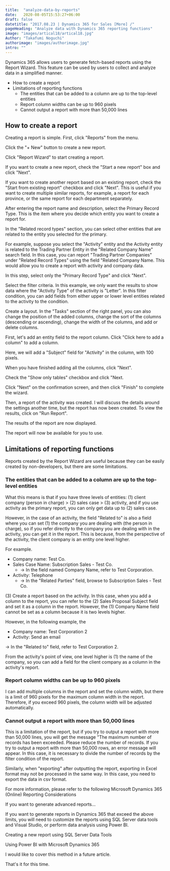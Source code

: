 ```yaml
---
title:  "analyze-data-by-reports"
date:   2020-08-05T15:53:27+06:00
draft: false
datetitle: "2017.08.23 | Dynamics 365 for Sales [More] /"
pageHeading: "Analyze data with Dynamics 365 reporting functions"
image: "images/artical18/artical18.jpg"
Author: "Takafumi Noguchi"
authorimage: "images/authorimage.jpg"
intro: ""
---
```

<!-- Intro  -->
Dynamics 365 allows users to generate fetch-based reports using the Report Wizard. This feature can be used by users to collect and analyze data in a simplified manner.
<!-- Table of Content -->
* How to create a report
* Limitations of reporting functions
  * The entities that can be added to a column are up to the top-level entities
  * Report column widths can be up to 960 pixels
  * Cannot output a report with more than 50,000 lines

## How to create a report
Creating a report is simple. First, click "Reports" from the menu.
<!-- Image= report1.jpg -->

Click the "+ New" button to create a new report.
<!-- Image= report2.jpg -->

Click "Report Wizard" to start creating a report.
<!-- Image= report3.jpg -->

If you want to create a new report, check the "Start a new report" box and click "Next".
<!-- Image= report4.jpg -->

If you want to create another report based on an existing report, check the "Start from existing report" checkbox and click "Next". This is useful if you want to create multiple similar reports, for example, a report for each province, or the same report for each department separately.
<!-- Image= report5.jpg -->

After entering the report name and description, select the Primary Record Type. This is the item where you decide which entity you want to create a report for.

In the "Related record types" section, you can select other entities that are related to the entity you selected for the primary.

For example, suppose you select the "Activity" entity and the Activity entity is related to the Trading Partner Entity in the "Related Company Name" search field. In this case, you can report "Trading Partner Companies" under "Related Record Types" using the field "Related Company Name. This would allow you to create a report with activity and company data.

In this step, select only the "Primary Record Type" and click "Next".
<!-- Image= report6.jpg -->

Select the filter criteria. In this example, we only want the results to show data where the "Activity Type" of the activity is "Letter". In this filter condition, you can add fields from either upper or lower level entities related to the activity to the condition.
<!-- Image= report7.jpg -->

Create a layout. In the "Tasks" section of the right panel, you can also change the position of the added columns, change the sort of the columns (descending or ascending), change the width of the columns, and add or delete columns.

First, let's add an entity field to the report column. Click "Click here to add a column" to add a column.
<!-- Image= report8.jpg -->

Here, we will add a "Subject" field for "Activity" in the column, with 100 pixels.
<!-- Image= report9.jpg -->

When you have finished adding all the columns, click "Next".
<!-- Image= report10.jpg -->

Check the "Show only tables" checkbox and click "Next.
<!-- Image= report11.jpg -->

Click "Next" on the confirmation screen, and then click "Finish" to complete the wizard.

Then, a report of the activity was created. I will discuss the details around the settings another time, but the report has now been created. To view the results, click on "Run Report".
<!-- Image= report12.jpg -->

The results of the report are now displayed.
<!-- Image= report13.jpg -->

The report will now be available for you to use.

## Limitations of reporting functions
Reports created by the Report Wizard are useful because they can be easily created by non-developers, but there are some limitations.

### The entities that can be added to a column are up to the top-level entities
What this means is that if you have three levels of entities: (1) client company (person in charge) > (2) sales case > (3) activity, and if you use activity as the primary report, you can only get data up to (2) sales case.

However, in the case of an activity, the field "Related to" is also a field where you can set (1) the company you are dealing with (the person in charge), so if you refer directly to the company you are dealing with in the activity, you can get it in the report. This is because, from the perspective of the activity, the client company is an entity one level higher.

For example.
* Company name: Test Co.
* Sales Case Name: Subscription Sales - Test Co.
  * → In the field named Company Name, refer to Test Corporation.
* Activity: Telephone
  * → In the "Related Parties" field, browse to Subscription Sales - Test Co.

(3) Create a report based on the activity. In this case, when you add a column to the report, you can refer to the (2) Sales Proposal Subject field and set it as a column in the report. However, the (1) Company Name field cannot be set as a column because it is two levels higher.

However, in the following example, the
* Company name: Test Corporation 2
* Activity: Send an email

→ In the "Related to" field, refer to Test Corporation 2.

From the activity's point of view, one level higher is (1) the name of the company, so you can add a field for the client company as a column in the activity's report.

### Report column widths can be up to 960 pixels
I can add multiple columns in the report and set the column width, but there is a limit of 960 pixels for the maximum column width in the report. Therefore, if you exceed 960 pixels, the column width will be adjusted automatically.
<!-- Image= report14.jpg -->

### Cannot output a report with more than 50,000 lines
This is a limitation of the report, but if you try to output a report with more than 50,000 lines, you will get the message "The maximum number of records has been exceeded. Please reduce the number of records. If you try to output a report with more than 50,000 rows, an error message will appear. In this case, it is necessary to divide the number of records by the filter condition of the report.

Similarly, when "exporting" after outputting the report, exporting in Excel format may not be processed in the same way. In this case, you need to export the data in csv format.

For more information, please refer to the following
Microsoft Dynamics 365 (Online) Reporting Considerations

If you want to generate advanced reports...

If you want to generate reports in Dynamics 365 that exceed the above limits, you will need to customize the reports using SQL Server data tools and Visual Studio, or perform data analysis using Power BI.

Creating a new report using SQL Server Data Tools

Using Power BI with Microsoft Dynamics 365

I would like to cover this method in a future article.

That's it for this time.